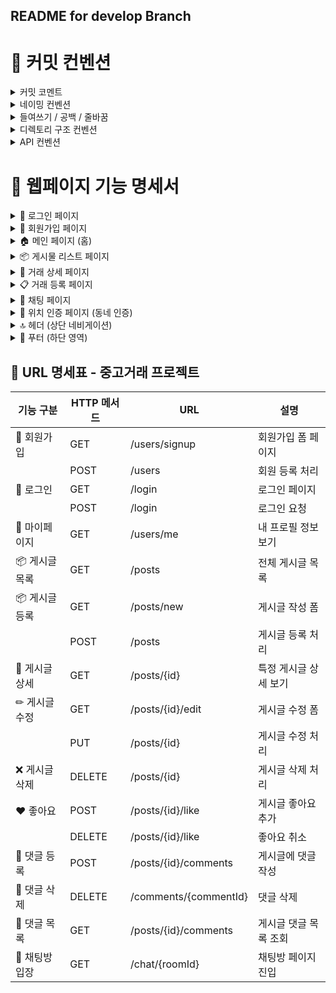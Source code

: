 ## README for develop Branch

# 📝 커밋 컨벤션
<details>
<summary>커밋 코멘트</summary>
파일 추가 : add<br>
파일 수정 : modify <br>
파일 삭제 : delete <br>
버그수정 : fix <br>

---
</details>
<details>
<summary>네이밍 컨벤션</summary>

| 항목 | 예시 | 규칙 |
|------|------|------|
| 클래스 | `UserServiceImpl` | UpperCamelCase |
| 메서드 | `findById()` | lowerCamelCase |
| 변수 | `userName`, `postCount` | lowerCamelCase |
| 상수 | `MAX_SIZE`, `DEFAULT_TIMEOUT` | UPPER_SNAKE_CASE |

---
</details>
<details>
<summary>들여쓰기 / 공백 / 줄바꿈</summary>

- 들여쓰기: 공백 4칸<br>
- 연산자 앞뒤 공백: `=`, `+`, `==`, `&&` 등<br>
- 메서드 간 1줄 공백<br>
- 중괄호 `{}`는 한 줄 아래 (기본 Java 스타일)<br>

---
</details>
<details>
  <summary>디렉토리 구조 컨벤션</summary>

  ```
com.projectname
├── config
├── controller
├── dto
├── entity
├── repository
├── service
└── util
```

---
</details>
<details>
  <summary>API 컨벤션</summary>


| 항목 | 예시 |
|------|------|
| URI 규칙 | `/api/posts`, `/user-profile` (하이픈 소문자) |
| 응답 객체 | `ResponseEntity`로 래핑하여 반환 |
| DTO 역할 | 순수 데이터 전달용 (비즈니스 로직 X) |

---
</details>


# 📄 웹페이지 기능 명세서
<details>
<summary>🔐 로그인 페이지</summary>

#### 📌 필요 정보
- `id`, `username`, `password`, `address`, `provider`  
  → 유저 식별 및 로그인 처리용  
  → `address`는 동네 인증 여부 판단용
- 유저 입력값 (ID/비밀번호)
---

#### ⚙️ 기능
- 일반 로그인 (Spring Security 기반)
- **Google 소셜 로그인 (OAuth2)**
- 세션 설정 (로그인 상태 유지)
- 로그인 성공 시 유저의 동네 인증 여부 확인  
  → **동네 주소가 없다면 일부 기능 제한 (예: 게시글 작성 불가)**
- 아이디/비밀번호 검증 및 유효성 검사  
  → 입력값 비었을 경우 or 로그인 실패 시 에러 메시지 출력
---

#### 🔗 연결 페이지
- 헤더의 로그인 버튼 클릭 시 진입
- 게시글 작성 / 채팅 페이지 접근 시 로그인 페이지로 리다이렉트
- 회원가입 링크를 통해 회원가입 페이지로 이동 가능
---

</details>

<details>
<summary>🧾 회원가입 페이지</summary>

#### 📌 필요 정보
- 입력정보: `username`, `password`, `provider` (소셜 여부 포함)
---

#### ⚙️ 기능
- 회원가입 처리 (DB에 유저 정보 저장)
- 회원가입 완료 후 로그인 페이지로 자동 이동 or 이동 버튼 표시
---

</details>

<details>
<summary>🏠 메인 페이지 (홈)</summary>

#### 📌 필요 정보
- 전체 매물 리스트
- 매물별 세부 정보: 위치, 조회 수, 채팅 수 등
---

#### ⚙️ 기능
- 인기 매물 우선 노출 (조회 수 기준 or 기타 알고리즘)
- 인기 매물 → 그리드 카드 형식으로 표시 (이미지 / 제목 / 가격 / 지역)
- "더보기" 버튼 → 전체 중고 거래 페이지로 이동
- 기능별 안내 버튼 → 클릭 시 관련 기능 페이지로 이동
  - 예: 인기 매물 / 중고 거래 / 채팅
- **Google Play / App Store 버튼** → 모바일 앱 다운로드 유도 링크
---

#### 🔗 연결 페이지
- 홈 디렉토리(`/`)
- 헤더 아이콘 버튼
- 인기 매물 카드 클릭 → 개별 상세 페이지로 이동
- 안내 버튼 클릭 → 기능별 페이지로 연결
---

</details>

<details>
<summary>📦 게시물 리스트 페이지</summary>

#### 📌 필요 정보
- 전체 매물 리스트
- 로그인 여부 (로그인 시 → 글쓰기 버튼 노출)
- 각 매물 카드 정보: 이미지, 상품명, 가격, 지역
---

#### ⚙️ 기능
- 플로팅 버튼 (로그인한 유저만 거래 글 작성 가능)
- 매물 리스트 출력 (카드형 UI)
  - 이미지 / 제목 / 가격 / 위치 정보 포함
  - 각 카드 클릭 시 → 상세 페이지로 이동
- 페이지네이션 또는 무한스크롤 (UX 선택)
- 검색 기능
  - 제목 기반 검색 (RequestParam)
  - 장소 기반 검색 (RequestParam)
- 정렬 기능 (선택적 추가)
  - 거리순 / 최신순 / 가격순 등
---

#### 🔗 연결 페이지
- 거래 상세 페이지 (상품 카드 클릭)
- 거래 등록 페이지 (플로팅 버튼 클릭)
---

</details>

<details>
<summary>📄 거래 상세 페이지</summary>

#### 📌 필요 정보
- 게시물 상세 정보
  - `id`, `title`, `description`, `author`, `price`, `isSelled`, `createdAt`, `location`
- 판매자(글쓴이) 정보
- 현재 로그인한 유저 정보
- 페이지 로드 수 / 조회 수
- 댓글 정보 (선택 사항)
- 채팅 기록 정보 (선택 사항)
---

#### ⚙️ 기능
- 선택한 중고 상품의 상세 정보 출력
  - 이미지 / 제목 / 설명 / 가격 / 지역 등
- 현재 로그인 유저와 글쓴이 비교
  - 일치 시: 게시물 **수정**, **삭제** 버튼 노출
    - 수정 버튼 클릭 → 게시물 등록 페이지로 이동 (수정 모드)
- **목록으로 돌아가기** 버튼
- **채팅하기 버튼**
  - 로그인한 유저에게만 노출
  - 클릭 시 상대 유저 ID 포함하여 채팅 페이지로 이동
- 상품이 판매 완료된 경우 → 버튼 비활성화 or 상태 표시
---

#### 🔗 연결 페이지
- 게시물 리스트 페이지(이전)
- 채팅 페이지 (채팅하기 버튼)
- 게시물 등록 페이지 (수정 시)
---

</details>

<details>
<summary>📋 거래 등록 페이지</summary>

#### 📌 필요 정보
- 유저 정보 (작성자)
- 입력값
  - `title` (물건명)
  - `price` (가격)
  - `description` (상세 설명)
  - `img` (상품 사진) → 없을 경우 기본 이미지 처리
  - `address` (거래 지역) → 드롭다운 또는 지도 연동
---

#### ⚙️ 기능
- **폼 입력 기능**
  - 물건명, 가격, 설명, 지역, 사진 등 작성 가능
- **입력값 유효성 검사**
  - 필수 입력 항목 누락 시 등록 불가
  - 예: 제목 또는 가격이 비어 있으면 에러 메시지 표시
- **이미지 처리**
  - 이미지 업로드 기능
  - 업로드 없을 경우 → 기본 이미지(`no-img`) 처리
- **작성 완료 버튼**
  - 입력값 유효성 통과 시 → DB에 저장
  - 작성된 게시글 상세 페이지로 리다이렉트
---

#### 🔗 연결 페이지
- 메인 페이지 → 플로팅 버튼 → 거래 등록 페이지
- 등록 완료 후 → 해당 게시글 상세 페이지로 이동
- 수정 시 → 동일한 폼 재사용, 기존 정보 미리 채워진 상태
---

</details>
<details>
<summary>💬 채팅 페이지</summary>

#### 📌 필요 정보
- 로그인한 유저 정보
- 상대 유저 ID (판매자 or 구매자)
- 게시물 정보 (상품명, 가격, 썸네일 이미지 등)
- 채팅 리스트 (이전 채팅 내역)
- AI API 응답 정보 (챗봇 시나리오)
---

#### ⚙️ 기능
- **실시간 채팅 기능**
  - WebSocket 또는 SSE 방식
  - 메시지 전송/수신 즉시 렌더링
- **AI 챗봇 응답 기능**
  - 자동 메시지 추천 or 시나리오 기반 응답 제공
  - 예: "안녕하세요, 거래 가능하신가요?" 자동 응답
- **안 읽은 메시지 필터링**
  - 미확인 메시지만 보기 기능
  - 읽음 여부 상태 표시
- **최신순 정렬**
  - 최근 메시지가 아래에 표시
- **신뢰도 시스템 (선택 기능)**
  - 메시지 기반 거래 평가 또는 사용자 점수화
- **거래 완료 처리**
  - 거래가 성사되면 버튼 클릭으로 상태 전환
  - 완료된 채팅방 → 게시글 상태도 '판매 완료' 처리
- **거래 상태 표시**
  - 거래 진행 중 / 완료 등의 시각적 표시
---

#### 🔗 연결 페이지
- 거래 상세 페이지 → 채팅하기 버튼 클릭 시 진입
- 목록형 채팅방 → 해당 대화방으로 이동 가능
---
</details>

<details>
  <summary>📍 위치 인증 페이지 (동네 인증)</summary>

#### 📌 필요 정보
- 현재 사용자 위치 (GPS or 브라우저 위치 정보)
- 유저 정보 (DB에 저장된 인증 여부)
- Google Map API를 통한 위치 매핑
---

#### ⚙️ 기능
- **위치 검색 기능**
  - Google Map 또는 주소 입력 기반 검색
  - 주소는 '동' 단위까지만 허용 (예: 서울시 마포구 **서교동**)
- **현재 위치 기반 인증 기능**
  - 검색한 주소와 실제 위치(GPS 기반)가 일치할 경우에만 인증 처리
- **동네 설정 기능**
  - 인증 성공 시 사용자 정보에 `address` 필드 저장
  - 사용자 권한 또는 세션에 인증 상태 반영 (예: ROLE_AUTHENTICATED)
- **Spring Security 기반 Role 처리**
  - 인증된 사용자만 게시글 작성 / 채팅 기능 사용 가능하도록 설명
---

#### 🔗 연결 페이지
- 헤더의 "위치 인증" 버튼 클릭 시 진입
- 로그인 후 미인증 상태일 때 자동 리다이렉트될 수도 있음
---

</details>

<details>
  <summary>🔝 헤더 (상단 네비게이션)</summary>

#### 📌 필요 정보
- 로그인 여부
- 동네 인증 여부 (주소 등록 여부)
---

#### ⚙️ 기능
- 로그인 여부 및 동네 인증 여부에 따라 동적 버튼 렌더링
  - 로그인 X → "로그인" 버튼 표시
  - 로그인 O + 동네 인증 X → "동네 인증" 버튼 활성화
  - 로그인 O + 동네 인증 O → "채팅하기", "마이페이지" 등 기능 활성화
- 검색창 제공 (위치 또는 키워드 기반)
- 각 버튼 클릭 시 해당 기능 페이지로 이동
---

#### 🔗 연결 페이지
- 로그인 페이지
- 위치 인증 페이지
- 채팅 페이지 (로그인 + 동네 인증 시만 가능)
- 마이페이지 or 내 정보 페이지
---

</details>

<details>
<summary>📎 푸터 (하단 영역)</summary>

#### ⚙️ 기능
- 하단 주요 링크 연결 (회사소개, 이용약관, 개인정보처리방침 등)
- 퀵 이동 링크 버튼 제공:
  - "거래하기" → 메인 페이지 이동
  - "채팅하기" → 유저 로그인 및 동네 인증 여부 확인 후 채팅 페이지로 이동
---

#### 🔗 연결 페이지
- 메인 페이지 (`/`)
- 채팅 페이지 (`/chat`) ← 로그인 + 인증 필요
- 외부 정책 페이지 (약관, 소개 등)
---

</details>

## 📌 URL 명세표 - 중고거래 프로젝트

| 기능 구분       | HTTP 메서드 | URL                         | 설명                         |
|----------------|-------------|------------------------------|------------------------------|
| 🔐 회원가입     | GET         | /users/signup               | 회원가입 폼 페이지           |
|                | POST        | /users                      | 회원 등록 처리               |
| 🔐 로그인       | GET         | /login                      | 로그인 페이지                 |
|                | POST        | /login                      | 로그인 요청                   |
| 🧑 마이페이지   | GET         | /users/me                   | 내 프로필 정보 보기           |
| 📦 게시글 목록  | GET         | /posts                      | 전체 게시글 목록              |
| 📦 게시글 등록  | GET         | /posts/new                  | 게시글 작성 폼               |
|                | POST        | /posts                      | 게시글 등록 처리             |
| 📄 게시글 상세  | GET         | /posts/{id}                 | 특정 게시글 상세 보기         |
| ✏ 게시글 수정  | GET         | /posts/{id}/edit            | 게시글 수정 폼               |
|                | PUT         | /posts/{id}                 | 게시글 수정 처리             |
| ❌ 게시글 삭제  | DELETE      | /posts/{id}                 | 게시글 삭제 처리             |
| ❤️ 좋아요       | POST        | /posts/{id}/like            | 게시글 좋아요 추가            |
|                | DELETE      | /posts/{id}/like            | 좋아요 취소                  |
| 💬 댓글 등록    | POST        | /posts/{id}/comments        | 게시글에 댓글 작성            |
| 💬 댓글 삭제    | DELETE      | /comments/{commentId}       | 댓글 삭제                    |
| 💬 댓글 목록    | GET         | /posts/{id}/comments        | 게시글 댓글 목록 조회         |
| 💬 채팅방 입장  | GET         | /chat/{roomId}              | 채팅방 페이지 진입            |
